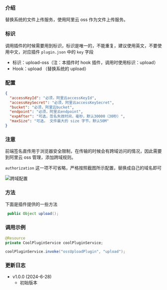 ### 介绍

替换系统的文件上传服务，使用阿里云 oss 作为文件上传服务。

### 标识

调用插件的时候需要用到标识，标识是唯一的，不能重复，建议使用英文，不要使用中文，对应插件 `plugin.json` 中的 `key` 字段

- 标识：upload-oss（注：本插件时 hook 插件，调用时使用标识：upload）
- Hook：upload （替换系统的 upload）

### 配置

```json
{
  "accessKeyId": "必须，阿里云accessKeyId",
  "accessKeySecret": "必须，阿里云accessKeySecret",
  "bucket": "必须，阿里云bucket",
  "endpoint": "必须，阿里云endpoint",
  "expAfter": "可选，签名失效时间，毫秒，默认30000（30秒）",
  "maxSize": "可选， 文件最大的 size 字节，默认50M"
}
```

### 注意

前端签名直传用于浏览器安全限制，在传输的时候会有跨域访问的情况，因此需要到阿里云 oss 管理，添加跨域规则。

`authorization` 这一项不可省略，严格按照截图所示配置，替换成自己的域名即可

![跨域配置](https://cool-service.oss-cn-shanghai.aliyuncs.com/app/base/1ed8aef9ca354f2b8f9aef031bbf7c1a_image.png)

### 方法

下面是插件提供的一些方法

```java
 public Object upload();
```

### 调用示例

```java
@Resource
private CoolPluginService coolPluginService;

coolPluginService.invoke("ossUploadPlugin", "upload");
```

### 更新日志

- v1.0.0 (2024-6-28)
    - 初始版本
